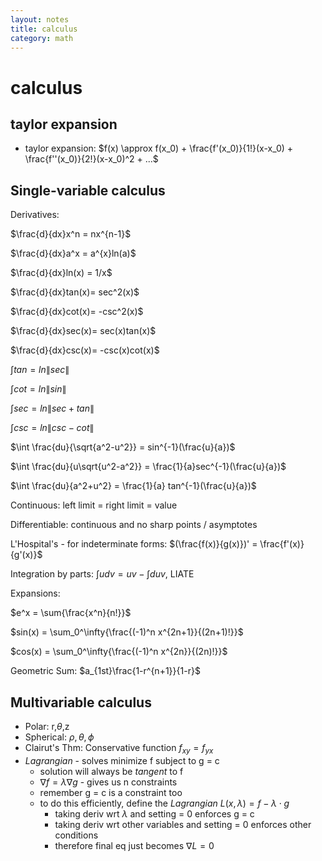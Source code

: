 ```yaml
---
layout: notes
title: calculus
category: math
---
```


#  calculus

## taylor expansion
- taylor expansion: $f(x) \approx f(x_0) + \frac{f'(x_0)}{1!}(x-x_0) + \frac{f''(x_0)}{2!}(x-x_0)^2 + ...$


## Single-variable calculus
Derivatives:

$\frac{d}{dx}x^n = nx^{n-1}$

$\frac{d}{dx}a^x = a^{x}ln(a)$

$\frac{d}{dx}ln(x) = 1/x$

$\frac{d}{dx}tan(x)= sec^2(x)$

$\frac{d}{dx}cot(x)= -csc^2(x)$

$\frac{d}{dx}sec(x)= sec(x)tan(x)$

$\frac{d}{dx}csc(x)= -csc(x)cot(x)$

$\int tan = ln\|sec\|$

$\int cot = ln\|sin\|$

$\int sec = ln\|sec+tan\|$

$\int csc = ln\|csc-cot\|$

$\int \frac{du}{\sqrt{a^2-u^2}} = sin^{-1}(\frac{u}{a})$

$\int \frac{du}{u\sqrt{u^2-a^2}} = \frac{1}{a}sec^{-1}(\frac{u}{a})$

$\int \frac{du}{a^2+u^2} = \frac{1}{a} tan^{-1}(\frac{u}{a})$

Continuous: left limit = right limit = value

Differentiable: continuous and no sharp points / asymptotes

L'Hospital's - for indeterminate forms: $(\frac{f(x)}{g(x)})' = \frac{f'(x)}{g'(x)}$

Integration by parts: $\int{udv}=uv-\int{duv}$, LIATE

Expansions:

$e^x = \sum{\frac{x^n}{n!}}$

$sin(x) = \sum_0^\infty{\frac{(-1)^n x^{2n+1}}{(2n+1)!}}$

$cos(x) = \sum_0^\infty{\frac{(-1)^n x^{2n}}{(2n)!}}$

Geometric Sum: $a_{1st}\frac{1-r^{n+1}}{1-r}$

## Multivariable calculus
- Polar: r,$\theta$,z
- Spherical: $\rho,\theta,\phi$
- Clairut's Thm: Conservative function $f_{xy}=f_{yx}$
- *Lagrangian* - solves minimize f subject to g = c
	- solution will always be *tangent* to f
	- $\nabla f = \lambda \nabla g$ - gives us n constraints
	- remember g = c is a constraint too
	- to do this efficiently, define the *Lagrangian* $L(x, \lambda) = f - \lambda \cdot g$
		- taking deriv wrt $\lambda$ and setting = 0 enforces g = c 
		- taking deriv wrt other variables and setting = 0 enforces other conditions
		- therefore final eq just becomes $\nabla L = 0$